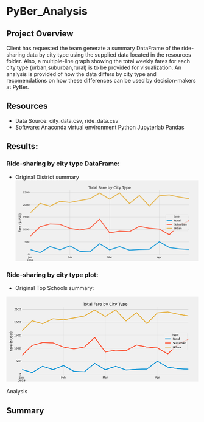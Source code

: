 # PyBer_Analysis

## Project Overview
Client has requested the team generate a summary DataFrame of the ride-sharing data by city type using the supplied data located in the resources folder. Also, a multiple-line graph showing the total weekly fares for each city type (urban,suburban,rural) is to be provided for visualization.  An analysis is provided of how the data differs by city type and recomendations on how these differences can be used by decision-makers at PyBer.   

## Resources
- Data Source: city_data.csv, ride_data.csv
- Software: Anaconda virtual environment Python Jupyterlab Pandas

## Results:
### Ride-sharing by city type DataFrame:

- Original District summary
![Alt Text](https://github.com/syoder821/PyBer_Analysis/blob/main/analysis/PyBer_fare_summary.png)


### Ride-sharing by city type plot:

- Original Top Schools summary:

![Alt Text](https://github.com/syoder821/PyBer_Analysis/blob/main/analysis/PyBer_fare_summary.png)

Analysis

## Summary
 

